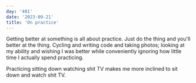 ```yaml
---
day: '401'
date: '2023-09-21'
title: 'On practice'
---
```


Getting better at something is all about practice. Just do the thing and you'll better at the thing. Cycling and writing code and taking photos; looking at my ability and wishing I was better while conveniently ignoring how little time I actually spend practicing.

Practicing sitting down watching shit TV makes me more inclined to sit down and watch shit TV.
